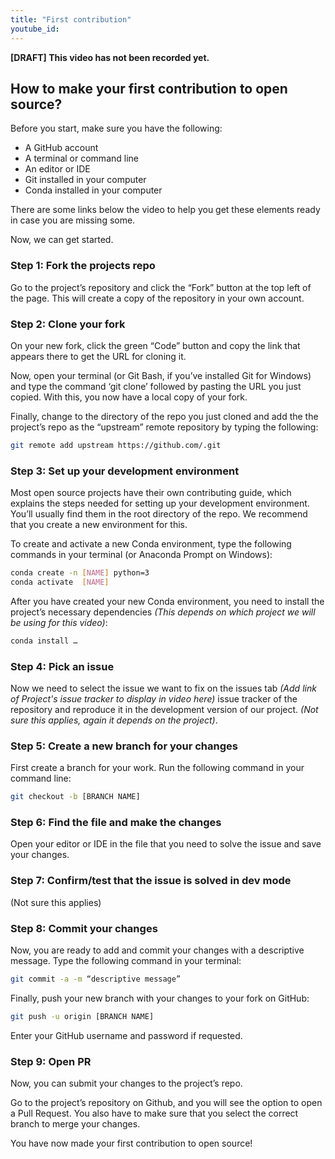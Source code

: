```yaml
---
title: "First contribution"
youtube_id:
---
```


**[DRAFT] This video has not been recorded yet.**

<!--
# 1.4 First contribution


## Topic:
Steps to do your first contribution to open source.

## Outline: 
- Fork the repo
- Clone your fork
- Set up development environment
- Pick an issue
- Create a new branch
- Find the file and make the changes
- Confirm the issue is solved 
- Commit changes
- Open PR

-->

## How to make your first contribution to open source?

<!--
Hello everyone, I’m Juanita. Welcome to the Scientific Python videos! Today I will be helping you make your first code contribution to an open source software project!. Contributing to an open source project can be intimidating but I will show you that it can be quite simple and I’m sure you will get a lot of help along the way.
-->

Before you start, make sure you have the following:

- A GitHub account
- A terminal or command line
- An editor or IDE
- Git installed in your computer
- Conda installed in your computer

There are some links below the video to help you get these elements ready in case you are missing some.

Now, we can get started.

### Step 1: Fork the projects repo

Go to the project’s repository and click the “Fork” button at the top left of the page. This will create a copy of the repository in your own account. 

### Step 2: Clone your fork

On your new fork, click the green “Code” button and copy the link that appears there to get the URL for cloning it.

Now, open your terminal (or Git Bash, if you’ve installed Git for Windows) and type the command ‘git clone’ followed by pasting the URL you just copied. With this, you now have a local copy of your fork.

Finally, change to the directory of the repo you just cloned and add the the project’s repo as the “upstream” remote repository by typing the following:

```bash
git remote add upstream https://github.com/.git
```

### Step 3: Set up your development environment

Most open source projects have their own contributing guide, which explains the steps needed for setting up your development environment. You’ll usually find them in the root directory of the repo. 
We recommend that you create a new environment for this.

To create and activate a new Conda environment, type the following commands in your terminal (or Anaconda Prompt on Windows):

```bash
conda create -n [NAME] python=3
conda activate  [NAME]
```

After you have created your new Conda environment, you need to install the project’s necessary dependencies *(This depends on which project we will be using for this video)*:

```bash
conda install …
```

### Step 4: Pick an issue

Now we need to select the issue we want to fix on the issues tab *(Add link of Project's issue tracker to display in video here)* issue tracker of the repository and reproduce it in the development version of our project.
*(Not sure this applies, again it depends on the project)*.

### Step 5: Create a new branch for your changes

First create a branch for your work.
Run the following command in your command line:

```bash
git checkout -b [BRANCH NAME]
```

### Step 6: Find the file and make the changes

Open your editor or IDE in the file that you need to solve the issue and save your changes.


### Step 7: Confirm/test that the issue is solved in dev mode

(Not sure this applies)

### Step 8: Commit your changes

Now, you are ready to add and commit your changes with a descriptive message.
Type the following command in your terminal:

```bash
git commit -a -m “descriptive message”
```

Finally, push your new branch with your changes to your fork on GitHub:
 
```bash
git push -u origin [BRANCH NAME]
```

Enter your GitHub username and password if requested.

### Step 9: Open PR

Now, you can submit your changes to the project’s repo.


Go to the project’s repository on Github, and you will see the option to open a Pull Request.
 You also have to make sure that you select the correct branch to merge your changes.


You have now made your first contribution to open source! 

<!--

#### Links For video
*(Not sure these are the best resources but we should include some so that people get all the requirements ready)*

https://github.com
https://git-scm.com/book/en/v2/Getting-Started-Installing-Git
https://conda.io/projects/conda/en/latest/user-guide/install/index.html
-->
